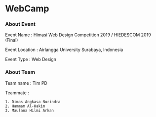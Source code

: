 # WebCamp

### About Event

Event Name : Himasi Web Design Competition 2019 / HIEDESCOM 2019 (Final)

Event Location : Airlangga University Surabaya, Indonesia

Event Type : Web Design

### About Team

Team name : Tim PD

Teammate :

    1. Dimas Angkasa Nurindra
    2. Hammam Al-Hakim
    3. Maulana Hilmi Arkan
